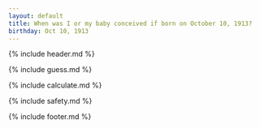 ```yaml
---
layout: default
title: When was I or my baby conceived if born on October 10, 1913?
birthday: Oct 10, 1913
---
```


{% include header.md %}

{% include guess.md %}

{% include calculate.md %}

{% include safety.md %}

{% include footer.md %}



